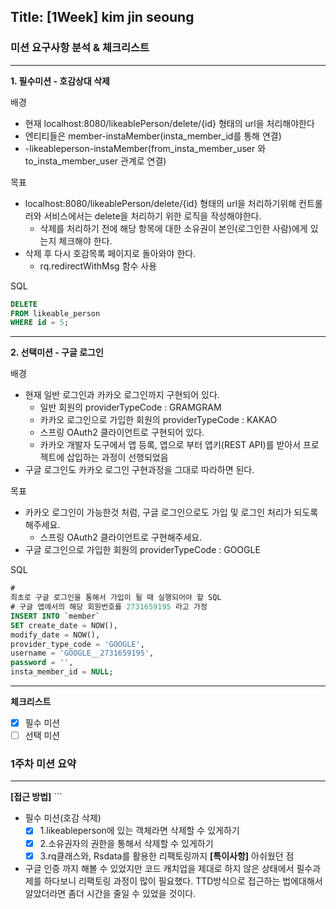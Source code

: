 ## Title: [1Week] kim jin seoung

### 미션 요구사항 분석 & 체크리스트

---

**1. 필수미션 - 호감상대 삭제**

배경

- 현재 localhost:8080/likeablePerson/delete/{id} 형태의 url을 처리해야한다
- 엔티티들은 member-instaMember(insta_member_id를 통해 연결)
- -likeableperson-instaMember(from_insta_member_user 와 to_insta_member_user 관계로 연결)

목표

- localhost:8080/likeablePerson/delete/{id} 형태의 url을 처리하기위해 컨트롤러와 서비스에서는 delete을 처리하기 위한 로직을 작성해야한다.
    - 삭제를 처리하기 전에 해당 항목에 대한 소유권이 본인(로그인한 사람)에게 있는지 체크해야 한다.
- 삭제 후 다시 호감목록 페이지로 돌아와야 한다.
    - rq.redirectWithMsg 함수 사용

SQL

```SQL
DELETE
FROM likeable_person
WHERE id = 5;
```

---
**2. 선택미션 - 구글 로그인**

배경

- 현재 일반 로그인과 카카오 로그인까지 구현되어 있다.
    - 일반 회원의 providerTypeCode : GRAMGRAM
    - 카카오 로그인으로 가입한 회원의 providerTypeCode : KAKAO
    - 스프링 OAuth2 클라이언트로 구현되어 있다.
    - 카카오 개발자 도구에서 앱 등록, 앱으로 부터 앱키(REST API)를 받아서 프로젝트에 삽입하는 과정이 선행되었음
- 구글 로그인도 카카오 로그인 구현과정을 그대로 따라하면 된다.

목표

- 카카오 로그인이 가능한것 처럼, 구글 로그인으로도 가입 및 로그인 처리가 되도록 해주세요.
    - 스프링 OAuth2 클라이언트로 구현해주세요.
- 구글 로그인으로 가입한 회원의 providerTypeCode : GOOGLE

SQL

```SQL
#
최초로 구글 로그인을 통해서 가입이 될 때 실행되어야 할 SQL
# 구글 앱에서의 해당 회원번호를 2731659195 라고 가정
INSERT INTO `member`
SET create_date = NOW(),
modify_date = NOW(),
provider_type_code = 'GOOGLE',
username = 'GOOGLE__2731659195',
password = '',
insta_member_id = NULL;
```

---
**체크리스트**

- [x] 필수 미션
- [ ] 선택 미션

### 1주차 미션 요약

---

**[접근 방법]** ```

- 필수 미션(호감 삭제)
    - [x] 1.likeableperson에 있는 객체라면 삭제할 수 있게하기
    - [x] 2.소유권자의 권한을 통해서 삭제할 수 있게하기
    - [x] 3.rq클래스와, Rsdata를 활용한 리팩토링까지
      **[특이사항]**
      아쉬웠던 점
- 구글 인증 까지 해볼 수 있었지만 코드 캐치업을 제대로 하지 않은 상태에서 필수과제를 하다보니 리팩토링 과정이 많이 필요했다. TTD방식으로 접근하는 법에대해서 알았더라면 좀더 시간을 줄일 수 있었을 것이다.